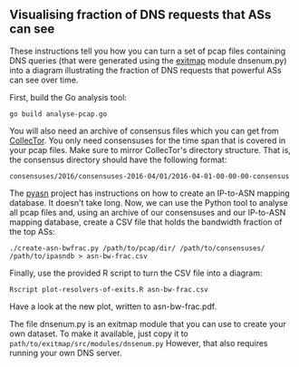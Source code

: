Visualising fraction of DNS requests that ASs can see
-----------------------------------------------------

These instructions tell you how you can turn a set of pcap files containing
DNS queries (that were generated using the
[exitmap](https://github.com/NullHypothesis/exitmap) module dnsenum.py) into a diagram
illustrating the fraction of DNS requests that powerful ASs can see over time.

First, build the Go analysis tool:

    go build analyse-pcap.go

You will also need an archive of consensus files which you can get from
[CollecTor](https://collector.torproject.org).  You only need consensuses for
the time span that is covered in your pcap files.  Make sure to mirror
CollecTor's directory structure.  That is, the consensus directory should have
the following format:

    consensuses/2016/consensuses-2016-04/01/2016-04-01-00-00-00-consensus

The [pyasn](https://github.com/hadiasghari/pyasn) project has instructions on
how to create an IP-to-ASN mapping database.  It doesn't take long.  Now, we
can use the Python tool to analyse all pcap files and, using an archive of our
consensuses and our IP-to-ASN mapping database, create a CSV file that holds
the bandwidth fraction of the top ASs:

    ./create-asn-bwfrac.py /path/to/pcap/dir/ /path/to/consensuses/ /path/to/ipasndb > asn-bw-frac.csv

Finally, use the provided R script to turn the CSV file into a diagram:

    Rscript plot-resolvers-of-exits.R asn-bw-frac.csv

Have a look at the new plot, written to asn-bw-frac.pdf.

The file dnsenum.py is an exitmap module that you can use to create your own
dataset.  To make it available, just copy it to
`path/to/exitmap/src/modules/dnsenum.py` However, that also requires running
your own DNS server.
